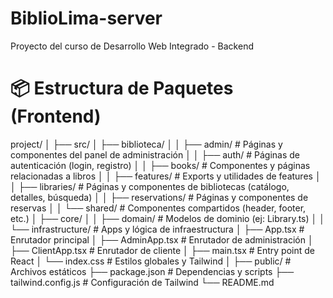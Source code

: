 # BiblioLima-server
Proyecto del curso de Desarrollo Web Integrado - Backend

# 📦 Estructura de Paquetes (Frontend)

project/
│
├── src/
│   ├── biblioteca/
│   │   ├── admin/           # Páginas y componentes del panel de administración
│   │   ├── auth/            # Páginas de autenticación (login, registro)
│   │   ├── books/           # Componentes y páginas relacionadas a libros
│   │   ├── features/        # Exports y utilidades de features
│   │   ├── libraries/       # Páginas y componentes de bibliotecas (catálogo, detalles, búsqueda)
│   │   ├── reservations/    # Páginas y componentes de reservas
│   │   └── shared/          # Componentes compartidos (header, footer, etc.)
│   ├── core/
│   │   ├── domain/          # Modelos de dominio (ej: Library.ts)
│   │   └── infrastructure/  # Apps y lógica de infraestructura
│   ├── App.tsx              # Enrutador principal
│   ├── AdminApp.tsx         # Enrutador de administración
│   ├── ClientApp.tsx        # Enrutador de cliente
│   ├── main.tsx             # Entry point de React
│   └── index.css            # Estilos globales y Tailwind
│
├── public/                  # Archivos estáticos
├── package.json             # Dependencias y scripts
├── tailwind.config.js       # Configuración de Tailwind
└── README.md
```
